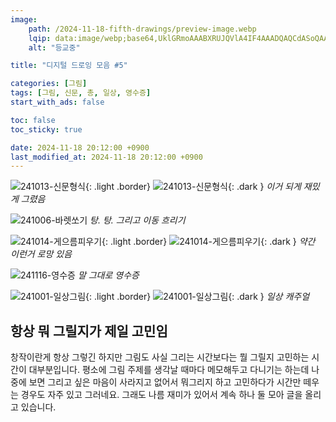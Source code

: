 ```yaml
---
image:
    path: /2024-11-18-fifth-drawings/preview-image.webp
    lqip: data:image/webp;base64,UklGRmoAAABXRUJQVlA4IF4AAADQAQCdASoQAAgAAUAmJYwAAv+/8OsuAAD+/xM/7Sq+LkyGnTkU29x/vy/D6FYmTGl52h8nvE6sE3eZj2hbsAjc4Uho6KsHwQkTsCfwAEEthUGm2LT3wM5L2t70AAAA
    alt: "등교중"

title: "디지털 드로잉 모음 #5"

categories: [그림]
tags: [그림, 신문, 총, 일상, 영수증]
start_with_ads: false

toc: false
toc_sticky: true

date: 2024-11-18 20:12:00 +0900
last_modified_at: 2024-11-18 20:12:00 +0900
---
```


![241013-신문형식](/drawing/241013-신문형식.webp){: .light .border}
![241013-신문형식](/drawing/241013-신문형식.webp){: .dark }
_이거 되게 재밌게 그렸음_

![241006-바렛쏘기](/drawing/241006-바렛쏘기.webp)
_탕. 탕. 그리고 이동 흐리기_

![241014-게으름피우기](/drawing/241014-게으름피우기.webp){: .light .border}
![241014-게으름피우기](/drawing/241014-게으름피우기.webp){: .dark }
_약간 이런거 로망 있음_

![241116-영수증](/drawing/241116-영수증.webp)
_말 그대로 영수증_

![241001-일상그림](/drawing/241001-일상그림.webp){: .light .border}
![241001-일상그림](/drawing/241001-일상그림.webp){: .dark }
_일상 캐주얼_

## **항상 뭐 그릴지가 제일 고민임**

창작이란게 항상 그렇긴 하지만 그림도 사실 그리는 시간보다는 뭘 그릴지 고민하는 시간이 대부분입니다. 평소에 그림 주제를 생각날 때마다 메모해두고 다니기는 하는데 나중에 보면 그리고 싶은 마음이 사라지고 없어서 뭐그리지 하고 고민하다가 시간만 떼우는 경우도 자주 있고 그러네요. 그래도 나름 재미가 있어서 계속 하나 둘 모아 글을 올리고 있습니다.